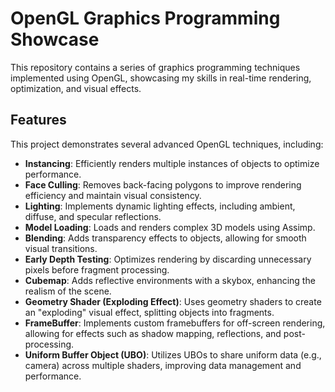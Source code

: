 # OpenGL Graphics Programming Showcase

This repository contains a series of graphics programming techniques implemented using OpenGL, showcasing my skills in real-time rendering, optimization, and visual effects.

## Features

This project demonstrates several advanced OpenGL techniques, including:

- **Instancing**: Efficiently renders multiple instances of objects to optimize performance.
- **Face Culling**: Removes back-facing polygons to improve rendering efficiency and maintain visual consistency.
- **Lighting**: Implements dynamic lighting effects, including ambient, diffuse, and specular reflections.
- **Model Loading**: Loads and renders complex 3D models using Assimp.
- **Blending**: Adds transparency effects to objects, allowing for smooth visual transitions.
- **Early Depth Testing**: Optimizes rendering by discarding unnecessary pixels before fragment processing.
- **Cubemap**: Adds reflective environments with a skybox, enhancing the realism of the scene.
- **Geometry Shader (Exploding Effect)**: Uses geometry shaders to create an "exploding" visual effect, splitting objects into fragments.
- **FrameBuffer**: Implements custom framebuffers for off-screen rendering, allowing for effects such as shadow mapping, reflections, and post-processing.
- **Uniform Buffer Object (UBO)**: Utilizes UBOs to share uniform data (e.g., camera) across multiple shaders, improving data management and performance.
